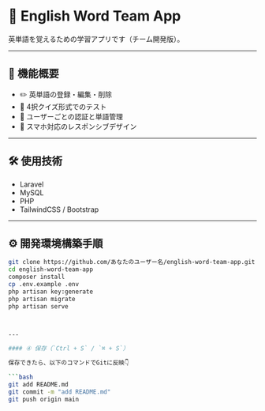 # 🧠 English Word Team App

英単語を覚えるための学習アプリです（チーム開発版）。

---

## 🚀 機能概要

- ✏️ 英単語の登録・編集・削除
- 🧪 4択クイズ形式でのテスト
- 🔐 ユーザーごとの認証と単語管理
- 📱 スマホ対応のレスポンシブデザイン

---

## 🛠 使用技術

- Laravel
- MySQL
- PHP
- TailwindCSS / Bootstrap

---

## ⚙️ 開発環境構築手順

```bash
git clone https://github.com/あなたのユーザー名/english-word-team-app.git
cd english-word-team-app
composer install
cp .env.example .env
php artisan key:generate
php artisan migrate
php artisan serve



---

#### ④ 保存（`Ctrl + S` / `⌘ + S`）

保存できたら、以下のコマンドでGitに反映👇

```bash
git add README.md
git commit -m "add README.md"
git push origin main

